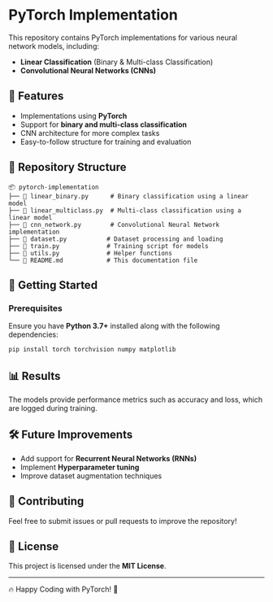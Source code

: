 # PyTorch Implementation

This repository contains PyTorch implementations for various neural network models, including:

- **Linear Classification** (Binary & Multi-class Classification)
- **Convolutional Neural Networks (CNNs)**

## 📌 Features

- Implementations using **PyTorch**
- Support for **binary and multi-class classification**
- CNN architecture for more complex tasks
- Easy-to-follow structure for training and evaluation

## 📂 Repository Structure

```
📦 pytorch-implementation
├── 📄 linear_binary.py      # Binary classification using a linear model
├── 📄 linear_multiclass.py  # Multi-class classification using a linear model
├── 📄 cnn_network.py        # Convolutional Neural Network implementation
├── 📄 dataset.py           # Dataset processing and loading
├── 📄 train.py             # Training script for models
├── 📄 utils.py             # Helper functions
└── 📄 README.md            # This documentation file
```

## 🚀 Getting Started

### Prerequisites

Ensure you have **Python 3.7+** installed along with the following dependencies:

```bash
pip install torch torchvision numpy matplotlib
```


## 📊 Results

The models provide performance metrics such as accuracy and loss, which are logged during training.

## 🛠 Future Improvements

- Add support for **Recurrent Neural Networks (RNNs)**
- Implement **Hyperparameter tuning**
- Improve dataset augmentation techniques

## 🤝 Contributing

Feel free to submit issues or pull requests to improve the repository!

## 📜 License

This project is licensed under the **MIT License**.

---

🔥 Happy Coding with PyTorch! 🚀

